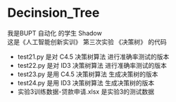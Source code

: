 # Decinsion_Tree  

我是BUPT 自动化 的学生 Shadow  
这是《人工智能创新实训》 第三次实验 《决策树》 的代码  
+ test21.py 是对 C4.5 决策树算法 进行准确率测试的版本  
+ test22.py 是对 ID3 决策树算法 进行准确率测试的版本  
+ test23.py 是用 C4.5 决策树算法 生成决策树的版本  
+ test24.py 是用 ID3 决策树算法 生成决策树的版本    
+ 实验3训练数据-贷款申请.xlsx 是实验3的测试数据
